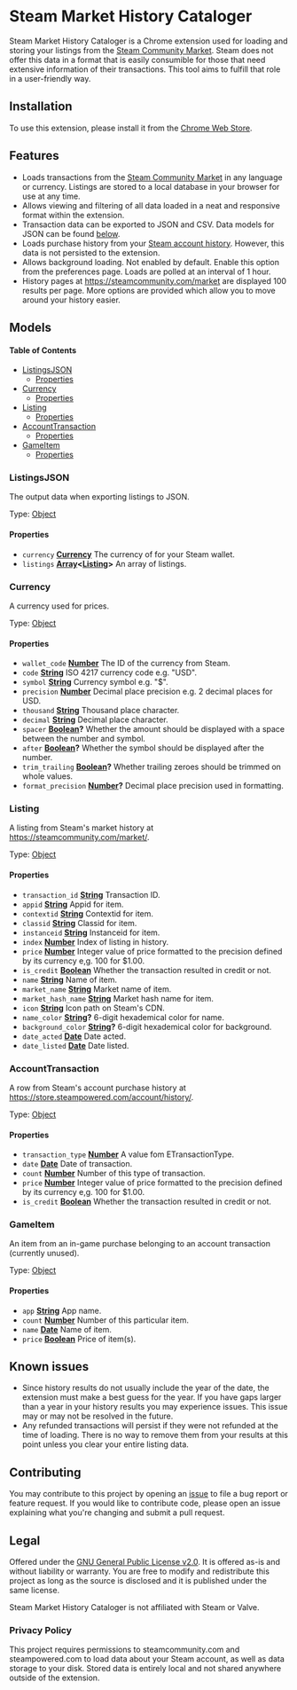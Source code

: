 # Steam Market History Cataloger

Steam Market History Cataloger is a Chrome extension used for loading and storing your listings from the [Steam Community Market](https://steamcommunity.com/market). Steam does not offer this data in a format that is easily consumible for those that need extensive information of their transactions. This tool aims to fulfill that role in a user-friendly way.

## Installation

To use this extension, please install it from the [Chrome Web Store](https://chrome.google.com/webstore/detail/dhpcikljplaooekklhbjohojbjbinega).

## Features

-   Loads transactions from the [Steam Community Market](https://steamcommunity.com/market) in any language or currency. Listings are stored to a local database in your browser for use at any time.
-   Allows viewing and filtering of all data loaded in a neat and responsive format within the extension.
-   Transaction data can be exported to JSON and CSV. Data models for JSON can be found [below](#models).
-   Loads purchase history from your [Steam account history](https://store.steampowered.com/account/history). However, this data is not persisted to the extension.
-   Allows background loading. Not enabled by default. Enable this option from the preferences page. Loads are polled at an interval of 1 hour.
-   History pages at <https://steamcommunity.com/market> are displayed 100 results per page. More options are provided which allow you to move around your history easier.

## Models

<!-- Generated by documentation.js. Update this documentation by updating the source code. -->

#### Table of Contents

-   [ListingsJSON](#listingsjson)
    -   [Properties](#properties)
-   [Currency](#currency)
    -   [Properties](#properties-1)
-   [Listing](#listing)
    -   [Properties](#properties-2)
-   [AccountTransaction](#accounttransaction)
    -   [Properties](#properties-3)
-   [GameItem](#gameitem)
    -   [Properties](#properties-4)

### ListingsJSON

The output data when exporting listings to JSON.

Type: [Object](https://developer.mozilla.org/docs/Web/JavaScript/Reference/Global_Objects/Object)

#### Properties

-   `currency` **[Currency](#currency)** The currency of for your Steam wallet.
-   `listings` **[Array](https://developer.mozilla.org/docs/Web/JavaScript/Reference/Global_Objects/Array)&lt;[Listing](#listing)>** An array of listings.

### Currency

A currency used for prices.

Type: [Object](https://developer.mozilla.org/docs/Web/JavaScript/Reference/Global_Objects/Object)

#### Properties

-   `wallet_code` **[Number](https://developer.mozilla.org/docs/Web/JavaScript/Reference/Global_Objects/Number)** The ID of the currency from Steam.
-   `code` **[String](https://developer.mozilla.org/docs/Web/JavaScript/Reference/Global_Objects/String)** ISO 4217 currency code e.g. "USD".
-   `symbol` **[String](https://developer.mozilla.org/docs/Web/JavaScript/Reference/Global_Objects/String)** Currency symbol e.g. "$".
-   `precision` **[Number](https://developer.mozilla.org/docs/Web/JavaScript/Reference/Global_Objects/Number)** Decimal place precision e.g. 2 decimal places for USD.
-   `thousand` **[String](https://developer.mozilla.org/docs/Web/JavaScript/Reference/Global_Objects/String)** Thousand place character.
-   `decimal` **[String](https://developer.mozilla.org/docs/Web/JavaScript/Reference/Global_Objects/String)** Decimal place character.
-   `spacer` **[Boolean](https://developer.mozilla.org/docs/Web/JavaScript/Reference/Global_Objects/Boolean)?** Whether the amount should be displayed with a space between the number and symbol.
-   `after` **[Boolean](https://developer.mozilla.org/docs/Web/JavaScript/Reference/Global_Objects/Boolean)?** Whether the symbol should be displayed after the number.
-   `trim_trailing` **[Boolean](https://developer.mozilla.org/docs/Web/JavaScript/Reference/Global_Objects/Boolean)?** Whether trailing zeroes should be trimmed on whole values.
-   `format_precision` **[Number](https://developer.mozilla.org/docs/Web/JavaScript/Reference/Global_Objects/Number)?** Decimal place precision used in formatting.

### Listing

A listing from Steam's market history at <https://steamcommunity.com/market/>.

Type: [Object](https://developer.mozilla.org/docs/Web/JavaScript/Reference/Global_Objects/Object)

#### Properties

-   `transaction_id` **[String](https://developer.mozilla.org/docs/Web/JavaScript/Reference/Global_Objects/String)** Transaction ID.
-   `appid` **[String](https://developer.mozilla.org/docs/Web/JavaScript/Reference/Global_Objects/String)** Appid for item.
-   `contextid` **[String](https://developer.mozilla.org/docs/Web/JavaScript/Reference/Global_Objects/String)** Contextid for item.
-   `classid` **[String](https://developer.mozilla.org/docs/Web/JavaScript/Reference/Global_Objects/String)** Classid for item.
-   `instanceid` **[String](https://developer.mozilla.org/docs/Web/JavaScript/Reference/Global_Objects/String)** Instanceid for item.
-   `index` **[Number](https://developer.mozilla.org/docs/Web/JavaScript/Reference/Global_Objects/Number)** Index of listing in history.
-   `price` **[Number](https://developer.mozilla.org/docs/Web/JavaScript/Reference/Global_Objects/Number)** Integer value of price formatted to the precision defined by its currency e,g. 100 for $1.00.
-   `is_credit` **[Boolean](https://developer.mozilla.org/docs/Web/JavaScript/Reference/Global_Objects/Boolean)** Whether the transaction resulted in credit or not.
-   `name` **[String](https://developer.mozilla.org/docs/Web/JavaScript/Reference/Global_Objects/String)** Name of item.
-   `market_name` **[String](https://developer.mozilla.org/docs/Web/JavaScript/Reference/Global_Objects/String)** Market name of item.
-   `market_hash_name` **[String](https://developer.mozilla.org/docs/Web/JavaScript/Reference/Global_Objects/String)** Market hash name for item.
-   `icon` **[String](https://developer.mozilla.org/docs/Web/JavaScript/Reference/Global_Objects/String)** Icon path on Steam's CDN.
-   `name_color` **[String](https://developer.mozilla.org/docs/Web/JavaScript/Reference/Global_Objects/String)?** 6-digit hexademical color for name.
-   `background_color` **[String](https://developer.mozilla.org/docs/Web/JavaScript/Reference/Global_Objects/String)?** 6-digit hexademical color for background.
-   `date_acted` **[Date](https://developer.mozilla.org/docs/Web/JavaScript/Reference/Global_Objects/Date)** Date acted.
-   `date_listed` **[Date](https://developer.mozilla.org/docs/Web/JavaScript/Reference/Global_Objects/Date)** Date listed.

### AccountTransaction

A row from Steam's account purchase history at <https://store.steampowered.com/account/history/>.

Type: [Object](https://developer.mozilla.org/docs/Web/JavaScript/Reference/Global_Objects/Object)

#### Properties

-   `transaction_type` **[Number](https://developer.mozilla.org/docs/Web/JavaScript/Reference/Global_Objects/Number)** A value fom ETransactionType.
-   `date` **[Date](https://developer.mozilla.org/docs/Web/JavaScript/Reference/Global_Objects/Date)** Date of transaction.
-   `count` **[Number](https://developer.mozilla.org/docs/Web/JavaScript/Reference/Global_Objects/Number)** Number of this type of transaction.
-   `price` **[Number](https://developer.mozilla.org/docs/Web/JavaScript/Reference/Global_Objects/Number)** Integer value of price formatted to the precision defined by its currency e,g. 100 for $1.00.
-   `is_credit` **[Boolean](https://developer.mozilla.org/docs/Web/JavaScript/Reference/Global_Objects/Boolean)** Whether the transaction resulted in credit or not.

### GameItem

An item from an in-game purchase belonging to an account transaction (currently unused).

Type: [Object](https://developer.mozilla.org/docs/Web/JavaScript/Reference/Global_Objects/Object)

#### Properties

-   `app` **[String](https://developer.mozilla.org/docs/Web/JavaScript/Reference/Global_Objects/String)** App name.
-   `count` **[Number](https://developer.mozilla.org/docs/Web/JavaScript/Reference/Global_Objects/Number)** Number of this particular item.
-   `name` **[Date](https://developer.mozilla.org/docs/Web/JavaScript/Reference/Global_Objects/Date)** Name of item.
-   `price` **[Boolean](https://developer.mozilla.org/docs/Web/JavaScript/Reference/Global_Objects/Boolean)** Price of item(s).

## Known issues

-   Since history results do not usually include the year of the date, the extension must make a best guess for the year. If you have gaps larger than a year in your history results you may experience issues. This issue may or may not be resolved in the future.
-   Any refunded transactions will persist if they were not refunded at the time of loading. There is no way to remove them from your results at this point unless you clear your entire listing data.

## Contributing

You may contribute to this project by opening an [issue](issues) to file a bug report or feature request. If you would like to contribute code, please open an issue explaining what you're changing and submit a pull request.

## Legal

Offered under the [GNU General Public License v2.0](LICENSE). It is offered as-is and without liability or warranty. You are free to modify and redistribute this project as long as the source is disclosed and it is published under the same license.

Steam Market History Cataloger is not affiliated with Steam or Valve.

### Privacy Policy

This project requires permissions to steamcommunity.com and steampowered.com to load data about your Steam account, as well as data storage to your disk. Stored data is entirely local and not shared anywhere outside of the extension.